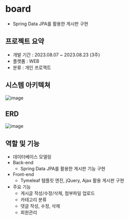 # board
* Spring Data JPA를 활용한 게시판 구현

## 프로젝트 요약
* 개발 기간 : 2023.08.07 ~ 2023.08.23 (3주)
* 플랫폼 : WEB
* 분류 : 개인 프로젝트

## 시스템 아키텍쳐
![image](https://github.com/sin6338ki/board/assets/130349912/52239e2a-9151-4020-b526-e5da83f86ece)

## ERD
![image](https://github.com/sin6338ki/board/assets/130349912/f0abc033-257b-400d-8bd4-1ce662eb4772)


## 역할 및 기능
* 데이터베이스 모델링
* Back-end
  * Spring Data JPA를 활용한 게시판 기능 구현
* Front-end
  * Tymeleaf 템플릿 엔진, jQuery, Ajax 활용 게시판 구현
* 주요 기능
  * 게시글 작성/수정/삭제, 첨부파일 업로드
  * 카테고리 분류
  * 댓글 작성, 수정, 삭제
  * 회원관리
